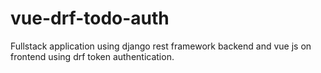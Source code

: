 # vue-drf-todo-auth
Fullstack application using django rest framework backend and vue js on frontend using drf token authentication.
